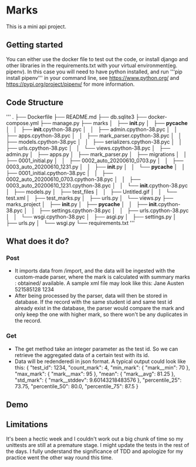 # Marks
This is a mini api project.

## Getting started
You can either use the docker file to test out the code, or install django and other libraries in the requirements.txt with your virtual environment(eg. pipenv). In this case you will need to have python installed, and run '''pip install pipenv''' in your command line, see https://www.python.org/ and https://pypi.org/project/pipenv/ for more information. 

## Code Structure
'''
.
├── Dockerfile
├── README.md
├── db.sqlite3
├── docker-compose.yml
├── manage.py
├── marks
│   ├── __init__.py
│   ├── __pycache__
│   │   ├── __init__.cpython-38.pyc
│   │   ├── admin.cpython-38.pyc
│   │   ├── apps.cpython-38.pyc
│   │   ├── mark_parser.cpython-38.pyc
│   │   ├── models.cpython-38.pyc
│   │   ├── serializers.cpython-38.pyc
│   │   ├── urls.cpython-38.pyc
│   │   └── views.cpython-38.pyc
│   ├── admin.py
│   ├── apps.py
│   ├── mark_parser.py
│   ├── migrations
│   │   ├── 0001_initial.py
│   │   ├── 0002_auto_20200610_0703.py
│   │   ├── 0003_auto_20200610_1231.py
│   │   ├── __init__.py
│   │   └── __pycache__
│   │       ├── 0001_initial.cpython-38.pyc
│   │       ├── 0002_auto_20200610_0703.cpython-38.pyc
│   │       ├── 0003_auto_20200610_1231.cpython-38.pyc
│   │       └── __init__.cpython-38.pyc
│   ├── models.py
│   ├── test_files
│   │   ├── Untitled.gif
│   │   └── test.xml
│   ├── test_marks.py
│   ├── urls.py
│   └── views.py
├── marks_project
│   ├── __init__.py
│   ├── __pycache__
│   │   ├── __init__.cpython-38.pyc
│   │   ├── settings.cpython-38.pyc
│   │   ├── urls.cpython-38.pyc
│   │   └── wsgi.cpython-38.pyc
│   ├── asgi.py
│   ├── settings.py
│   ├── urls.py
│   └── wsgi.py
└── requirements.txt
'''

## What does it do?
### Post
- It imports data from /import, and the data will be ingested with the custom-made parser, where the mark is calculated with summary marks : obtained/ available. A sample xml file may look like this:
    <mcq-test-results>
        <mcq-test-result scanned-on="2017-12-04T12:12:10+11:00">
            <first-name>Jane</first-name>
            <last-name>Austen</last-name>
            <student-number>521585128</student-number>
            <test-id>1234</test-id>
            <summary-marks available="20" obtained="13" />
        </mcq-test-result>
    </mcq-test-results>
- After being processed by the parser, data will then be stored in database. If the record with the same student id and same test id already exist in the database, the parser would compare the mark and only keep the one with higher mark, so there won't be any duplicates in the record.

### Get
- The get method take an integer parameter as the test id. So we can retrieve the aggregated data of a certain test with its id. 
- Data will be redenderedi in json format. A typical output could look like this: 
{
    "test_id": 1234,
    "count_mark": 4,
    "min_mark": {
        "mark__min": 70
    },
    "max_mark": {
        "mark__max": 95
    },
    "mean": {
        "mark__avg": 81.25
    },
    "std_mark": {
        "mark__stddev": 9.60143218483576
    },
    "percentile_25": 73.75,
    "percentile_50": 80.0,
    "percentile_75": 87.5
}

## Demo

## Limitations
It's been a hectic week and I couldn't work out a big chunk of time so my unittests are still at a premature stage. I might update the tests in the rest of the days. I fully understand the significance of TDD and apologize for my practice went the other way round this time. 




